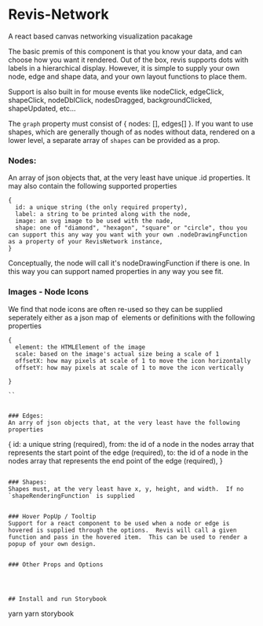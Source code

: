 # Revis-Network
A react based canvas networking visualization pacakage

The basic premis of this component is that you know your data, and can choose how you want it rendered.  Out of the box, revis supports dots with labels in a hierarchical display.  However, it is simple to supply your own node, edge and shape data, and your own layout functions to place them.  

Support is also built in for mouse events like nodeClick, edgeClick, shapeClick, nodeDblClick, nodesDragged, backgroundClicked, shapeUpdated, etc... 

The `graph` property must consist of { nodes: [], edges[] }.  If you want to use shapes, which are generally though of as nodes without data, rendered on a lower level, a separate array of `shapes` can be provided as a prop.

### Nodes: 
An array of json objects that, at the very least have unique .id properties. It may also contain the following supported properties
```
{
  id: a unique string (the only required property),
  label: a string to be printed along with the node,
  image: an svg image to be used with the nade,
  shape: one of "diamond", "hexagon", "square" or "circle", thou you can support this any way you want with your own .nodeDrawingFunction as a property of your RevisNetwork instance,
}
```

Conceptually, the node will call it's nodeDrawingFunction if there is one.  In this way you can support named properties in any way you see fit.

### Images - Node Icons
We find that node icons are often re-used so they can be supplied seperately either as a json map of <Image /> elements or definitions with the following properties
```
{ 
  element: the HTMLElement of the image
  scale: based on the image's actual size being a scale of 1
  offsetX: how may pixels at scale of 1 to move the icon horizontally
  offsetY: how may pixels at scale of 1 to move the icon vertically

}

``


### Edges: 
An arry of json objects that, at the very least have the following properties
```
{ 
  id: a unique string (required),
  from: the id of a node in the nodes array that represents the start point of the edge (required),
  to: the id of a node in the nodes array that represents the end point of the edge (required),
}
```

### Shapes:
Shapes must, at the very least have x, y, height, and width.  If no `shapeRenderingFunction` is supplied


### Hover PopUp / Tooltip
Support for a react component to be used when a node or edge is hovered is supplied through the options.  Revis will call a given function and pass in the hovered item.  This can be used to render a popup of your own design.


### Other Props and Options




## Install and run Storybook

```
yarn
yarn storybook
```

